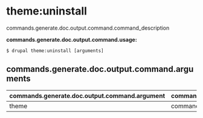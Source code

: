 # theme:uninstall
commands.generate.doc.output.command.command_description

**commands.generate.doc.output.command.usage:**
```
$ drupal theme:uninstall [arguments] 
```


## commands.generate.doc.output.command.arguments
commands.generate.doc.output.command.argument | commands.generate.doc.output.command.details
---------|-------------
theme | commands.theme.uninstall.options.module
